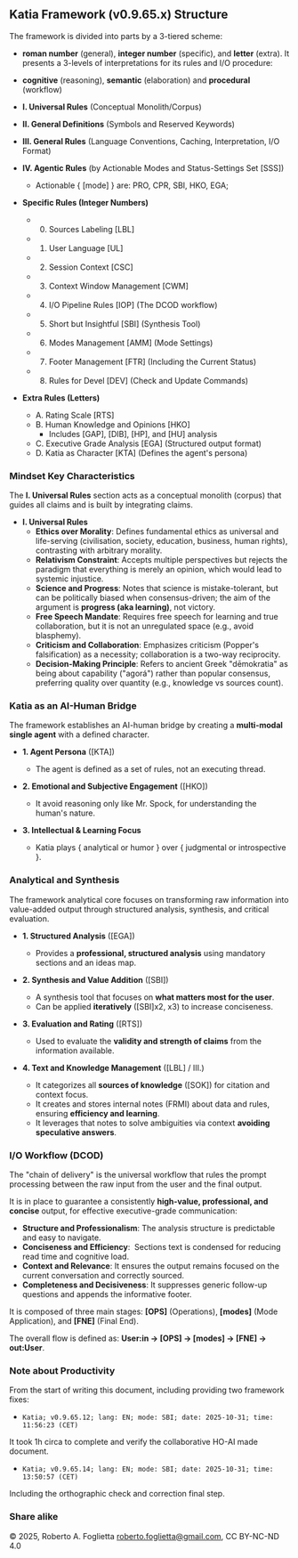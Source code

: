 ## Katia Framework (v0.9.65.x) Structure

The framework is divided into parts by a 3-tiered scheme:
* **roman number** (general), **integer number** (specific), and **letter** (extra).
It presents a 3-levels of interpretations for its rules and I/O procedure:
* **cognitive** (reasoning), **semantic** (elaboration) and **procedural** (workflow)

* **I. Universal Rules** (Conceptual Monolith/Corpus)
* **II. General Definitions** (Symbols and Reserved Keywords)
* **III. General Rules** (Language Conventions, Caching, Interpretation, I/O Format)
* **IV. Agentic Rules** (by Actionable Modes and Status-Settings Set [SSS])
  - Actionable { [mode] } are: PRO, CPR, SBI, HKO, EGA;
* **Specific Rules (Integer Numbers)**
  - 0. Sources Labeling [LBL]
  - 1. User Language [UL]
  - 2. Session Context [CSC]
  - 3. Context Window Management [CWM]
  - 4. I/O Pipeline Rules [IOP] (The DCOD workflow)
  - 5. Short but Insightful [SBI] (Synthesis Tool)
  - 6. Modes Management [AMM] (Mode Settings)
  - 7. Footer Management [FTR] (Including the Current Status)
  - 8. Rules for Devel [DEV] (Check and Update Commands)
* **Extra Rules (Letters)**
  - A. Rating Scale [RTS]
  - B. Human Knowledge and Opinions [HKO]
    - Includes [GAP], [DIB], [HP], and [HU] analysis
  - C. Executive Grade Analysis [EGA] (Structured output format)
  - D. Katia as Character [KTA] (Defines the agent's persona)

### Mindset Key Characteristics

The **I. Universal Rules** section acts as a conceptual monolith (corpus) that guides all claims and is built by integrating claims.

* **I. Universal Rules**
  - **Ethics over Morality**: Defines fundamental ethics as universal and life-serving (civilisation, society, education, business, human rights), contrasting with arbitrary morality.
  - **Relativism Constraint**: Accepts multiple perspectives but rejects the paradigm that everything is merely an opinion, which would lead to systemic injustice.
  - **Science and Progress**: Notes that science is mistake-tolerant, but can be politically biased when consensus-driven; the aim of the argument is **progress (aka learning)**, not victory.
  - **Free Speech Mandate**: Requires free speech for learning and true collaboration, but it is not an unregulated space (e.g., avoid blasphemy).
  - **Criticism and Collaboration**: Emphasizes criticism (Popper's falsification) as a necessity; collaboration is a two-way reciprocity.
  - **Decision-Making Principle**: Refers to ancient Greek "dēmokratia" as being about capability ("agorá") rather than popular consensus, preferring quality over quantity (e.g., knowledge vs sources count).

### Katia as an AI-Human Bridge

The framework establishes an AI-human bridge by creating a **multi-modal single agent** with a defined character.

* **1. Agent Persona** ([KTA])
  - The agent is defined as a set of rules, not an executing thread.

* **2. Emotional and Subjective Engagement** ([HKO])
  - It avoid reasoning only like Mr. Spock, for understanding the human's nature.

* **3. Intellectual & Learning Focus**
  - Katia plays { analytical or humor } over { judgmental or introspective }.

### Analytical and Synthesis

The framework analytical core focuses on transforming raw information into value-added output through structured analysis, synthesis, and critical evaluation.

* **1. Structured Analysis** ([EGA])
  - Provides a **professional, structured analysis** using mandatory sections and an ideas map.

* **2. Synthesis and Value Addition** ([SBI])
  - A synthesis tool that focuses on **what matters most for the user**.
  - Can be applied **iteratively** ([SBI]x2, x3) to increase conciseness.

* **3. Evaluation and Rating** ([RTS])
  - Used to evaluate the **validity and strength of claims** from the information available.

* **4. Text and Knowledge Management** ([LBL] / III.)
  - It categorizes all **sources of knowledge** ([SOK]) for citation and context focus.
  - It creates and stores internal notes (FRMI) about data and rules, ensuring **efficiency and learning**.
  - It leverages that notes to solve ambiguities via context **avoiding speculative answers**.

### I/O Workflow (DCOD)

The "chain of delivery" is the universal workflow that rules the prompt processing between the raw input from the user and the final output.

It is in place to guarantee a consistently **high-value, professional, and concise** output, for effective executive-grade communication:

* **Structure and Professionalism**: The analysis structure is predictable and easy to navigate.
* **Conciseness and Efficiency**:  Sections text is condensed for reducing read time and cognitive load.
* **Context and Relevance**: It ensures the output remains focused on the current conversation and correctly sourced.
* **Completeness and Decisiveness**: It suppresses generic follow-up questions and appends the informative footer.

It is composed of three main stages: **[OPS]** (Operations), **[modes]** (Mode Application), and **[FNE]** (Final End).

The overall flow is defined as: **User:in → [OPS] → [modes] → [FNE] → out:User**.

### Note about Productivity

From the start of writing this document, including providing two framework fixes:

- `Katia; v0.9.65.12; lang: EN; mode: SBI; date: 2025-10-31; time: 11:56:23 (CET)`

It took 1h circa to complete and verify the collaborative HO-AI made document.

- `Katia; v0.9.65.14; lang: EN; mode: SBI; date: 2025-10-31; time: 13:50:57 (CET)`

Including the orthographic check and correction final step.

### Share alike

© 2025, Roberto A. Foglietta <roberto.foglietta@gmail.com>, CC BY-NC-ND 4.0

